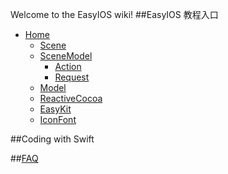 Welcome to the EasyIOS wiki!
##EasyIOS 教程入口
* [Home](Home)
	* [Scene](Scene)
	* [SceneModel](SceneModel)
		* [Action](Action)
		* [Request](Request)
	* [Model](Model)
	* [ReactiveCocoa](ReactiveCocoa)
	* [EasyKit](EasyKit)
	* [IconFont](IconFont)

##Coding with Swift
 
##[FAQ](FAQ)